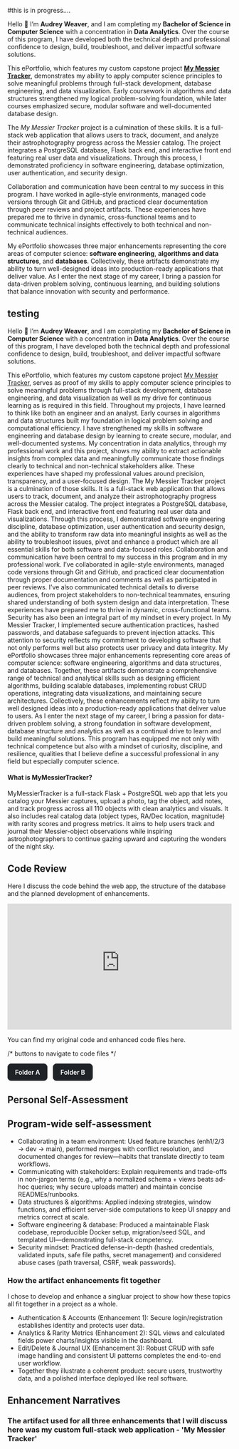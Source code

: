 #this is in progress....
<p>Hello 👋 I’m <strong>Audrey Weaver</strong>, and I am completing my <strong>Bachelor of Science in Computer Science</strong> with a concentration in <strong>Data Analytics</strong>. Over the course of this program, I have developed both the technical depth and professional confidence to design, build, troubleshoot, and deliver impactful software solutions.</p>

<p>This ePortfolio, which features my custom capstone project <a href="https://mymessiertracker.com" target="_blank" rel="noopener"><strong>My Messier Tracker</strong></a>, demonstrates my ability to apply computer science principles to solve meaningful problems through full-stack development, database engineering, and data visualization. Early coursework in algorithms and data structures strengthened my logical problem-solving foundation, while later courses emphasized secure, modular software and well-documented database design.</p>

<p>The <em>My Messier Tracker</em> project is a culmination of these skills. It is a full-stack web application that allows users to track, document, and analyze their astrophotography progress across the Messier catalog. The project integrates a PostgreSQL database, Flask back end, and interactive front end featuring real user data and visualizations. Through this process, I demonstrated proficiency in software engineering, database optimization, user authentication, and security design.</p>

<p>Collaboration and communication have been central to my success in this program. I have worked in agile-style environments, managed code versions through Git and GitHub, and practiced clear documentation through peer reviews and project artifacts. These experiences have prepared me to thrive in dynamic, cross-functional teams and to communicate technical insights effectively to both technical and non-technical audiences.</p>

<p>My ePortfolio showcases three major enhancements representing the core areas of computer science: <strong>software engineering</strong>, <strong>algorithms and data structures</strong>, and <strong>databases</strong>. Collectively, these artifacts demonstrate my ability to turn well-designed ideas into production-ready applications that deliver value. As I enter the next stage of my career, I bring a passion for data-driven problem solving, continuous learning, and building solutions that balance innovation with security and performance.</p>



## testing
<p>Hello 👋 I’m <strong>Audrey Weaver</strong>, and I am completing my <strong>Bachelor of Science in Computer Science</strong> with a concentration in <strong>Data Analytics</strong>. Over the course of this program, I have developed both the technical depth and professional confidence to design, build, troubleshoot, and deliver impactful software solutions.</p> 
This ePortfolio, which features my custom capstone project <a href="https://www.mymessiertracker.com/" target="_blank" rel="noopener noreferrer">My Messier Tracker</a>, serves as proof of my skills to apply computer science principles to solve meaningful problems through full-stack development, database engineering, and data visualization as well as my drive for continuous learning as is required in this field.
  Throughout my projects, I have learned to think like both an engineer and an analyst. Early courses in algorithms and data structures built my foundation in logical problem solving and computational efficiency. I have strengthened my skills in software engineering and database design by learning to create secure, modular, and well-documented systems. My concentration in data analytics, through my professional work and this project, shows my ability to extract actionable insights from complex data and meaningfully communicate those findings clearly to technical and non-technical stakeholders alike. These experiences have shaped my professional values around precision, transparency, and a user-focused design.
  The My Messier Tracker project is a culmination of those skills. It is a full-stack web application that allows users to track, document, and analyze their astrophotography progress across the Messier catalog. The project integrates a PostgreSQL database, Flask back end, and interactive front end featuring real user data and visualizations. Through this process, I demonstrated software engineering discipline, database optimization, user authentication and security design, and the ability to transform raw data into meaningful insights as well as the ability to troubleshoot issues, pivot and enhance a product which are all essential skills for both software and data-focused roles.
  Collaboration and communication have been central to my success in this program and in my professional work. I’ve collaborated in agile-style environments, managed code versions through Git and GitHub, and practiced clear documentation through proper documentation and comments as well as participated in peer reviews. I’ve also communicated technical details to diverse audiences, from project stakeholders to non-technical teammates, ensuring shared understanding of both system design and data interpretation. These experiences have prepared me to thrive in dynamic, cross-functional teams.
  Security has also been an integral part of my mindset in every project. In My Messier Tracker, I implemented secure authentication practices, hashed passwords, and database safeguards to prevent injection attacks. This attention to security reflects my commitment to developing software that not only performs well but also protects user privacy and data integrity.
  My ePortfolio showcases three major enhancements representing core areas of computer science: software engineering, algorithms and data structures, and databases. Together, these artifacts demonstrate a comprehensive range of technical and analytical skills such as designing efficient algorithms, building scalable databases, implementing robust CRUD operations, integrating data visualizations, and maintaining secure architectures. Collectively, these enhancements reflect my ability to turn well designed ideas into a production-ready applications that deliver value to users.
  As I enter the next stage of my career, I bring a passion for data-driven problem solving, a strong foundation in software development, database structure and analytics as well as a continual drive to learn and build meaningful solutions. This program has equipped me not only with technical competence but also with a mindset of curiosity, discipline, and resilience, qualities that I believe define a successful professional in any field but especially computer science.


#### What is MyMessierTracker?
MyMessierTracker is a full-stack Flask + PostgreSQL web app that lets you catalog your Messier captures, upload a photo, tag the object, add notes, and track progress across all 110 objects with clean analytics and visuals. It also includes real catalog data (object types, RA/Dec location, magnitude) with rarity scores and progress metrics. It aims to help users track and journal their Messier-object observations while inspiring astrophotographers to continue gazing upward and capturing the wonders of the night sky.


## Code Review
Here I discuss the code behind the web app, the structure of the database and the planned development of enhancements.

<div style="position:relative; padding-bottom:56.25%; height:0; overflow:hidden; max-width:100%;">
  <iframe
    src="https://www.youtube-nocookie.com/embed/fyCA9lOTE8Y"
    title="YouTube video player"
    style="position:absolute; top:0; left:0; width:100%; height:100%; border:0;"
    allow="accelerometer; autoplay; clipboard-write; encrypted-media; gyroscope; picture-in-picture; web-share"
    referrerpolicy="strict-origin-when-cross-origin"
    allowfullscreen>
  </iframe>
</div>

You can find my original code and enhanced code files here.

/* buttons to navigate to code files */
<div style="display:flex;gap:12px;flex-wrap:wrap">
  <a href="https://[github.com/<you>/<repo>/tree/main/path/to/folderA](https://github.com/StellarNavi/StellarNavi.github.io/blob/main/Original%20Code%20Files)"
     target="_blank" rel="noopener"
     style="padding:10px 16px;border-radius:8px;border:1px solid #444;text-decoration:none;font-weight:600;background:#1f2328;color:#fff">
    Folder A
  </a>
  <a href="https://[github.com/<you>/<repo>/tree/main/path/to/folderB](https://github.com/StellarNavi/StellarNavi.github.io/blob/main/Updated%20Files)"
     target="_blank" rel="noopener"
     style="padding:10px 16px;border-radius:8px;border:1px solid #444;text-decoration:none;font-weight:600;background:#1f2328;color:#fff">
    Folder B
  </a>
</div>


## Personal Self-Assessment


## Program-wide self-assessment
* Collaborating in a team environment: Used feature branches (enh1/2/3 → dev → main), performed merges with conflict resolution, and documented changes for review—habits that translate directly to team workflows.
* Communicating with stakeholders: Explain requirements and trade-offs in non-jargon terms (e.g., why a normalized schema + views beats ad-hoc queries; why secure uploads matter) and maintain concise READMEs/runbooks.
* Data structures & algorithms: Applied indexing strategies, window functions, and efficient server-side computations to keep UI snappy and metrics correct at scale.
* Software engineering & database: Produced a maintainable Flask codebase, reproducible Docker setup, migration/seed SQL, and templated UI—demonstrating full-stack competency.
* Security mindset: Practiced defense-in-depth (hashed credentials, validated inputs, safe file paths, secret management) and considered abuse cases (path traversal, CSRF, weak passwords).

### How the artifact enhancements fit together
  I chose to develop and enhance a singluar project to show how these topics all fit together in a project as a whole.
  
  * Authentication & Accounts (Enhancement 1): Secure login/registration establishes identity and protects user data.
  * Analytics & Rarity Metrics (Enhancement 2): SQL views and calculated fields power charts/insights visible in the dashboard.
  * Edit/Delete & Journal UX (Enhancement 3): Robust CRUD with safe image handling and consistent UI patterns completes the end-to-end user workflow.
  * Together they illustrate a coherent product: secure users, trustworthy data, and a polished interface deployed like real software.

## Enhancement Narratives

### The artifact used for all three enhancements that I will discuss here was my custom full-stack web application - 'My Messier Tracker'
